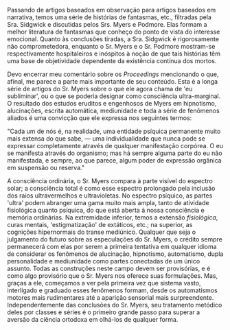 Passando de artigos baseados em observação para artigos baseados em narrativa, temos uma série de histórias de fantasmas, etc., filtradas pela Sra. Sidgwick e discutidas pelos Srs. Myers e Podmore. Elas formam a melhor literatura de fantasmas que conheço do ponto de vista do interesse emocional. Quanto às conclusões tiradas, a Sra. Sidgwick é rigorosamente não comprometedora, enquanto o Sr. Myers e o Sr. Podmore mostram-se respectivamente hospitaleiros e inóspitos à noção de que tais histórias têm uma base de objetividade dependente da existência contínua dos mortos.

Devo encerrar meu comentário sobre os _Proceedings_ mencionando o que, afinal, me parece a parte mais importante de seu conteúdo. Esta é a longa série de artigos do Sr. Myers sobre o que ele agora chama de 'eu subliminar', ou o que se poderia designar como consciência ultra-marginal. O resultado dos estudos eruditos e engenhosos de Myers em hipnotismo, alucinações, escrita automática, mediunidade e toda a série de fenômenos aliados é uma convicção que ele expressa nos seguintes termos:

"Cada um de nós é, na realidade, uma entidade psíquica permanente muito mais extensa do que sabe, — uma individualidade que nunca pode se expressar completamente através de qualquer manifestação corpórea. O eu se manifesta através do organismo; mas há sempre alguma parte do eu não manifestada, e sempre, ao que parece, algum poder de expressão orgânica em suspensão ou reserva."

A consciência ordinária, o Sr. Myers compara à parte visível do espectro solar; a consciência total é como esse espectro prolongado pela inclusão dos raios ultravermelhos e ultravioletas. No espectro psíquico, as partes 'ultra' podem abranger uma gama muito mais ampla, tanto de atividade fisiológica quanto psíquica, do que está aberta à nossa consciência e memória ordinárias. Na extremidade inferior, temos a extensão _fisiológica_, curas mentais, 'estigmatização' de extáticos, etc.; na superior, as cognições hipernormais do transe mediúnico. Qualquer que seja o julgamento do futuro sobre as especulações do Sr. Myers, o crédito sempre permanecerá com elas por serem a primeira tentativa em qualquer idioma de considerar os fenômenos de alucinação, hipnotismo, automatismo, dupla personalidade e mediunidade como partes conectadas de um único assunto. Todas as construções neste campo devem ser provisórias, e é como algo provisório que o Sr. Myers nos oferece suas formulações. Mas, graças a ele, começamos a ver pela primeira vez que sistema vasto, interligado e graduado esses fenômenos formam, desde os automatismos motores mais rudimentares até a aparição sensorial mais surpreendente. Independentemente das conclusões do Sr. Myers, seu tratamento metódico deles por classes e séries é o primeiro grande passo para superar a aversão da ciência ortodoxa em olhá-los de qualquer forma.